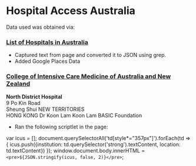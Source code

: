 # Hospital Access Australia

Data used was obtained via:

### [List of Hospitals in Australia](https://en.wikipedia.org/wiki/List_of_hospitals_in_Australia)

- Captured text from page and converted it to JSON using grep.
- Added Google Places Data

### [College of Intensive Care Medicine of Australia and New Zealand](https://www.cicm.org.au/Hospitals/Accredited-Sites-Accordion/Accredited-Units#Classifications)

<td style="width:357px;"><strong>North District Hospital</strong><br />
      9 Po Kin Road<br />
      Sheung Shui NEW TERRITORIES<br />
      HONG KONG</td>
      <td style="width:94px;">Dr Koon Lam</td>
      <td style="width:113px;">Koon Lam</td>
      <td style="width:85px;">BASIC</td>
      <td style="width:95px;">Foundation</td>


- Ran the following scriptlet in the page:

var icus = [];
document.querySelectorAll('td[style*="357px"]').forEach(td => {
  icus.push({institution: td.querySelector('strong').textContent, location: td.textContent})
});
window.document.body.innerHTML = `<pre>${JSON.stringify(icus, false, 2)}</pre>`;
